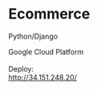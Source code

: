 # Ecommerce
Python/Django

Google Cloud Platform 
<br />
<br />
Deploy:
<br />
http://34.151.248.20/
